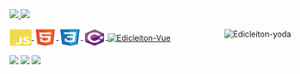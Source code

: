 <div>
  <a href="https://github.com/Edicleiton-Alves">
  <img height="150em" src="https://github-readme-stats.vercel.app/api?username=Edicleiton-Alves&show_icons=true&theme=algolia&include_all_commits=true&count_private=true"/>
  <img height="150em" src="https://github-readme-stats.vercel.app/api/top-langs/?username=Edicleiton-Alves&layout=compact&langs_count=7&theme=algolia"/>
</div>
  
  
<div style="display: inline_block"><br>
  <img align="center" alt="Edicleiton-Js" height="30" width="40" src="https://raw.githubusercontent.com/devicons/devicon/master/icons/javascript/javascript-plain.svg">
  <img align="center" alt="Edicleiton-HTML" height="30" width="40" src="https://raw.githubusercontent.com/devicons/devicon/master/icons/html5/html5-original.svg">
  <img align="center" alt="Edicleiton-CSS" height="30" width="40" src="https://raw.githubusercontent.com/devicons/devicon/master/icons/css3/css3-original.svg">
  <img align="center" alt="Edicleiton-Csharp" height="30" width="40" src="https://raw.githubusercontent.com/devicons/devicon/master/icons/csharp/csharp-original.svg">
  <img align="center" alt="Edicleiton-Vue" height="30" width="40" src="https://cdn.jsdelivr.net/gh/devicons/devicon/icons/vuejs/vuejs-original.svg">
  <img align="right" alt="Edicleiton-yoda" height="120" width="120" src="http://deusdogif.com.br/Img/2/45/73d6428a1e3c706125b09723ddc5d851.gif">
</div> <br>

<div> 
  <a href = "mailto:edicleiton16@gmail.com"><img src="https://img.shields.io/badge/-Gmail-%23333?style=for-the-badge&logo=gmail&logoColor=white" target="_blank"></a>
  <a href="https://www.linkedin.com/in/edicleitonalves/" target="_blank"><img src="https://img.shields.io/badge/-LinkedIn-%230077B5?style=for-the-badge&logo=linkedin&logoColor=white" target="_blank"></a>
  <a href = "https://www.instagram.com/edi_alves17/"><img src="https://img.shields.io/badge/-Instagram-%23E34F26?style=for-the-badge&logo=instagram&logoColor=white" target="_blank"></a>
</div><br>
